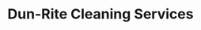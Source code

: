 ---
title: "Dun-Rite Cleaning Services"
url: /weymouth/dun-rite-cleaning-services/
shop: Allgemein
---